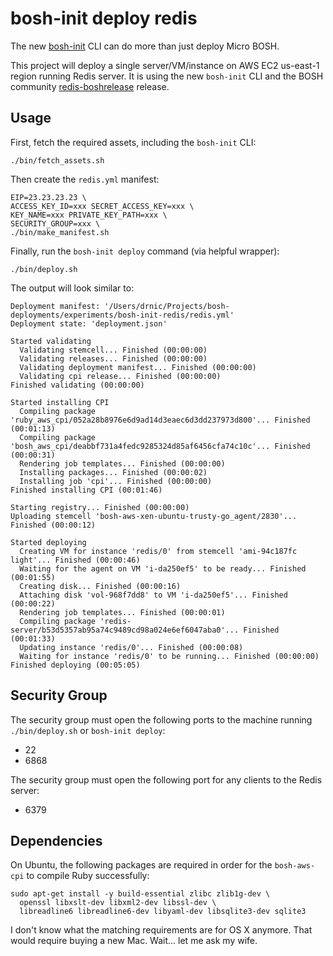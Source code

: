 bosh-init deploy redis
======================

The new [bosh-init](https://github.com/cloudfoundry/bosh-init) CLI can do more than just deploy Micro BOSH.

This project will deploy a single server/VM/instance on AWS EC2 us-east-1 region running Redis server. It is using the new `bosh-init` CLI and the BOSH community [redis-boshrelease](https://github.com/cloudfoundry-community/redis-boshrelease) release.

Usage
-----

First, fetch the required assets, including the `bosh-init` CLI:

```
./bin/fetch_assets.sh
```

Then create the `redis.yml` manifest:

```
EIP=23.23.23.23 \
ACCESS_KEY_ID=xxx SECRET_ACCESS_KEY=xxx \
KEY_NAME=xxx PRIVATE_KEY_PATH=xxx \
SECURITY_GROUP=xxx \
./bin/make_manifest.sh
```

Finally, run the `bosh-init deploy` command (via helpful wrapper):

```
./bin/deploy.sh
```

The output will look similar to:

```
Deployment manifest: '/Users/drnic/Projects/bosh-deployments/experiments/bosh-init-redis/redis.yml'
Deployment state: 'deployment.json'

Started validating
  Validating stemcell... Finished (00:00:00)
  Validating releases... Finished (00:00:00)
  Validating deployment manifest... Finished (00:00:00)
  Validating cpi release... Finished (00:00:00)
Finished validating (00:00:00)

Started installing CPI
  Compiling package 'ruby_aws_cpi/052a28b8976e6d9ad14d3eaec6d3dd237973d800'... Finished (00:01:13)
  Compiling package 'bosh_aws_cpi/deabbf731a4fedc9285324d85af6456cfa74c10c'... Finished (00:00:31)
  Rendering job templates... Finished (00:00:00)
  Installing packages... Finished (00:00:02)
  Installing job 'cpi'... Finished (00:00:00)
Finished installing CPI (00:01:46)

Starting registry... Finished (00:00:00)
Uploading stemcell 'bosh-aws-xen-ubuntu-trusty-go_agent/2830'... Finished (00:00:12)

Started deploying
  Creating VM for instance 'redis/0' from stemcell 'ami-94c187fc light'... Finished (00:00:46)
  Waiting for the agent on VM 'i-da250ef5' to be ready... Finished (00:01:55)
  Creating disk... Finished (00:00:16)
  Attaching disk 'vol-968f7dd8' to VM 'i-da250ef5'... Finished (00:00:22)
  Rendering job templates... Finished (00:00:01)
  Compiling package 'redis-server/b53d5357ab95a74c9489cd98a024e6ef6047aba0'... Finished (00:01:33)
  Updating instance 'redis/0'... Finished (00:00:08)
  Waiting for instance 'redis/0' to be running... Finished (00:00:00)
Finished deploying (00:05:05)
```

Security Group
--------------

The security group must open the following ports to the machine running `./bin/deploy.sh` or `bosh-init deploy`:

-	22
-	6868

The security group must open the following port for any clients to the Redis server:

-	6379

Dependencies
------------

On Ubuntu, the following packages are required in order for the `bosh-aws-cpi` to compile Ruby successfully:

```
sudo apt-get install -y build-essential zlibc zlib1g-dev \
  openssl libxslt-dev libxml2-dev libssl-dev \
  libreadline6 libreadline6-dev libyaml-dev libsqlite3-dev sqlite3
```

I don't know what the matching requirements are for OS X anymore. That would require buying a new Mac. Wait... let me ask my wife.
